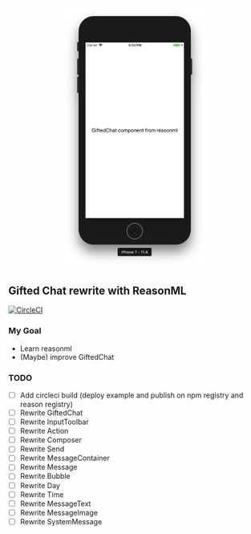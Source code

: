 <p align="center">
  <img width=300 src="https://raw.githubusercontent.com/xcarpentier/bs-react-native-gifted-chat/master/docs/screenshot.png">
</p>

## Gifted Chat rewrite with ReasonML

[![CircleCI](https://circleci.com/gh/xcarpentier/bs-react-native-gifted-chat.svg?style=svg)](https://circleci.com/gh/xcarpentier/bs-react-native-gifted-chat)

### My Goal

- Learn reasonml
- (Maybe) improve GiftedChat

### TODO

- [ ] Add circleci build (deploy example and publish on npm registry and reason registry)
- [ ] Rewrite GiftedChat
- [ ] Rewrite InputToolbar
- [ ] Rewrite Action
- [ ] Rewrite Composer
- [ ] Rewrite Send
- [ ] Rewrite MessageContainer
- [ ] Rewrite Message
- [ ] Rewrite Bubble
- [ ] Rewrite Day
- [ ] Rewrite Time
- [ ] Rewrite MessageText
- [ ] Rewrite MessageImage
- [ ] Rewrite SystemMessage
